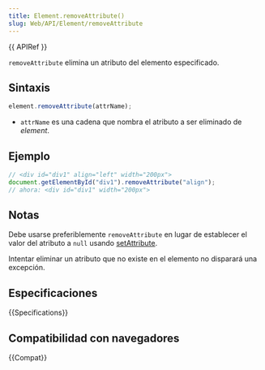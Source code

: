```yaml
---
title: Element.removeAttribute()
slug: Web/API/Element/removeAttribute
---
```


{{ APIRef }}

`removeAttribute` elimina un atributo del elemento especificado.

## Sintaxis

```js
element.removeAttribute(attrName);
```

- `attrName` es una cadena que nombra el atributo a ser eliminado de _element_.

## Ejemplo

```js
// <div id="div1" align="left" width="200px">
document.getElementById("div1").removeAttribute("align");
// ahora: <div id="div1" width="200px">
```

## Notas

Debe usarse preferiblemente `removeAttribute` en lugar de establecer el valor del atributo a `null` usando [setAttribute](/en-US/DOM/element.setAttribute).

Intentar eliminar un atributo que no existe en el elemento no disparará una excepción.

## Especificaciones

{{Specifications}}

## Compatibilidad con navegadores

{{Compat}}
